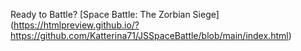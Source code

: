 Ready to Battle? [Space Battle: The Zorbian Siege] (https://htmlpreview.github.io/?https://github.com/Katterina71/JSSpaceBattle/blob/main/index.html)
